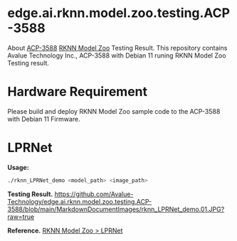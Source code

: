 # edge.ai.rknn.model.zoo.testing.ACP-3588
About [ACP-3588](https://www.avalue.com/tw/product/Industrial-Embedded-Motherboard/ARM-based-SBC/ACP-3588 "ACP-3588") [RKNN Model Zoo](https://github.com/airockchip/rknn_model_zoo "RKNN Model Zoo") Testing Result.
This repository contains Avalue Technology Inc., ACP-3588 with Debian 11 runing RKNN Model Zoo Testing result.

# Hardware Requirement
Please build and deploy RKNN Model Zoo sample code to the ACP-3588 with Debian 11 Firmware.

# LPRNet
**Usage:**
````bash
./rknn_LPRNet_demo <model_path> <image_path>
````
**Testing Result.**
https://github.com/Avalue-Technology/edge.ai.rknn.model.zoo.testing.ACP-3588/blob/main/MarkdownDocumentImages/rknn_LPRNet_demo.01.JPG?raw=true

**Reference.** [RKNN Model Zoo > LPRNet](https://github.com/airockchip/rknn_model_zoo/tree/main/examples/LPRNet "LPRNet")

